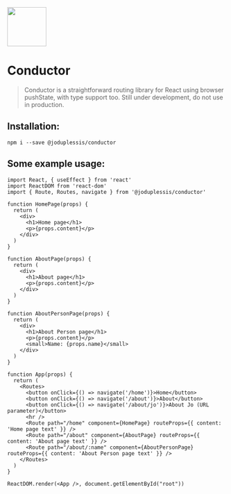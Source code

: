 <img src="https://joduplessis-keg.s3-us-west-2.amazonaws.com/barrel.svg" width="90" height="90">

# Conductor

> Conductor is a straightforward routing library for React using browser pushState, with type support too. Still under development, do not use in production.

## Installation:
```
npm i --save @joduplessis/conductor
```

## Some example usage:
```
import React, { useEffect } from 'react'
import ReactDOM from 'react-dom'
import { Route, Routes, navigate } from '@joduplessis/conductor'

function HomePage(props) {
  return (
    <div>
      <h1>Home page</h1>
      <p>{props.content}</p>
    </div>
  )
}

function AboutPage(props) {
  return (
    <div>
      <h1>About page</h1>
      <p>{props.content}</p>
    </div>
  )
}

function AboutPersonPage(props) {
  return (
    <div>
      <h1>About Person page</h1>
      <p>{props.content}</p>
      <small>Name: {props.name}</small>
    </div>
  )
}

function App(props) {
  return (
    <Routes>
      <button onClick={() => navigate('/home')}>Home</button>
      <button onClick={() => navigate('/about')}>About</button>
      <button onClick={() => navigate('/about/jo')}>About Jo (URL parameter)</button>
      <hr />
      <Route path="/home" component={HomePage} routeProps={{ content: 'Home page text' }} />
      <Route path="/about" component={AboutPage} routeProps={{ content: 'About page text' }} />
      <Route path="/about/:name" component={AboutPersonPage} routeProps={{ content: 'About Person page text' }} />
    </Routes>
  )
}

ReactDOM.render(<App />, document.getElementById("root"))

```
